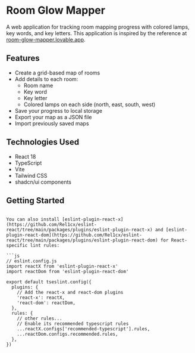 # Room Glow Mapper

A web application for tracking room mapping progress with colored lamps, key words, and key letters. This application is inspired by the reference at [room-glow-mapper.lovable.app](https://room-glow-mapper.lovable.app/).

## Features

- Create a grid-based map of rooms
- Add details to each room:
  - Room name
  - Key word
  - Key letter
  - Colored lamps on each side (north, east, south, west)
- Save your progress to local storage
- Export your map as a JSON file
- Import previously saved maps

## Technologies Used

- React 18
- TypeScript
- Vite
- Tailwind CSS
- shadcn/ui components

## Getting Started
```

You can also install [eslint-plugin-react-x](https://github.com/Rel1cx/eslint-react/tree/main/packages/plugins/eslint-plugin-react-x) and [eslint-plugin-react-dom](https://github.com/Rel1cx/eslint-react/tree/main/packages/plugins/eslint-plugin-react-dom) for React-specific lint rules:

```js
// eslint.config.js
import reactX from 'eslint-plugin-react-x'
import reactDom from 'eslint-plugin-react-dom'

export default tseslint.config({
  plugins: {
    // Add the react-x and react-dom plugins
    'react-x': reactX,
    'react-dom': reactDom,
  },
  rules: {
    // other rules...
    // Enable its recommended typescript rules
    ...reactX.configs['recommended-typescript'].rules,
    ...reactDom.configs.recommended.rules,
  },
})
```

